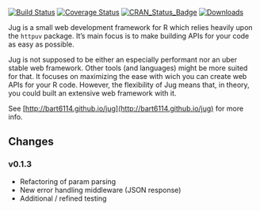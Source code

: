 [![Build Status](https://travis-ci.org/Bart6114/jug.svg)](https://travis-ci.org/Bart6114/jug)
[![Coverage Status](https://coveralls.io/repos/Bart6114/jug/badge.svg?branch=master&service=github)](https://coveralls.io/github/Bart6114/jug?branch=master)
[![CRAN\_Status\_Badge](http://www.r-pkg.org/badges/version/jug)](http://cran.r-project.org/web/packages/jug)
[![Downloads](http://cranlogs.r-pkg.org/badges/jug)](http://cran.rstudio.com/package=jug)

Jug is a small web development framework for R which relies heavily upon the ```httpuv``` package. It’s main focus is to make building APIs for your code as easy as possible.

Jug is not supposed to be either an especially performant nor an uber stable web framework. Other tools (and languages) might be more suited for that. It focuses on maximizing the ease with wich you can create web APIs for your R code. However, the flexibility of Jug means that, in theory, you could built an extensive web framework with it.

See [http://bart6114.github.io/jug](http://bart6114.github.io/jug) for more info.


## Changes

### v0.1.3

- Refactoring of param parsing
- New error handling middleware (JSON response)
- Additional / refined testing
